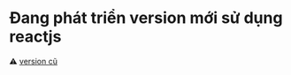 # Đang phát triển version mới sử dụng reactjs

:warning: [version cũ](https://github.com/phamhiep2506/music-player/network/members)
